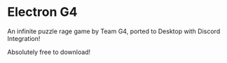 # Electron G4
An infinite puzzle rage game by Team G4, ported to Desktop with Discord Integration!

Absolutely free to download!
